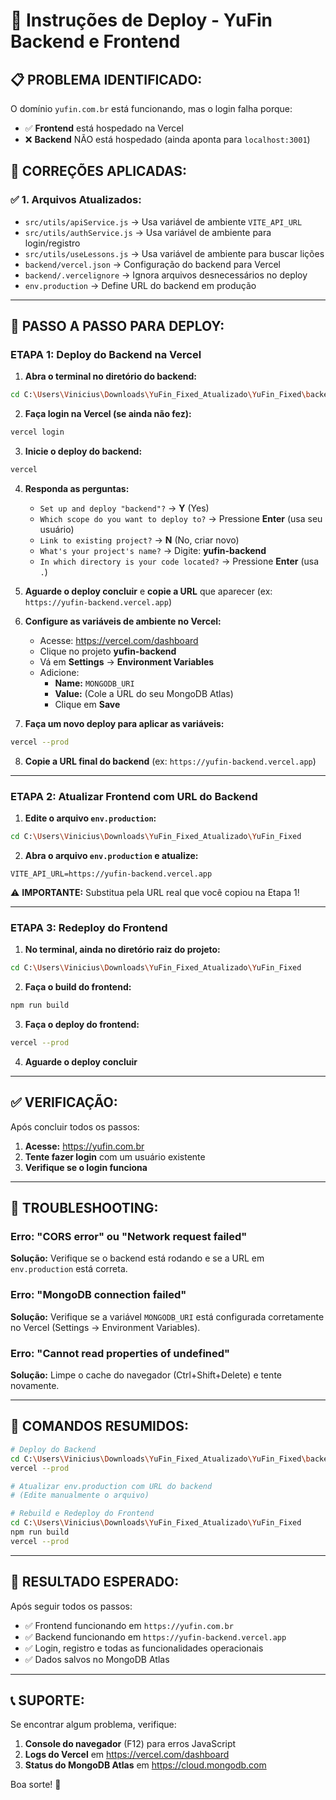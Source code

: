 # 🚀 Instruções de Deploy - YuFin Backend e Frontend

## 📋 **PROBLEMA IDENTIFICADO:**

O domínio `yufin.com.br` está funcionando, mas o login falha porque:
- ✅ **Frontend** está hospedado na Vercel
- ❌ **Backend** NÃO está hospedado (ainda aponta para `localhost:3001`)

## 🔧 **CORREÇÕES APLICADAS:**

### ✅ **1. Arquivos Atualizados:**
- `src/utils/apiService.js` → Usa variável de ambiente `VITE_API_URL`
- `src/utils/authService.js` → Usa variável de ambiente para login/registro
- `src/utils/useLessons.js` → Usa variável de ambiente para buscar lições
- `backend/vercel.json` → Configuração do backend para Vercel
- `backend/.vercelignore` → Ignora arquivos desnecessários no deploy
- `env.production` → Define URL do backend em produção

---

## 🎯 **PASSO A PASSO PARA DEPLOY:**

### **ETAPA 1: Deploy do Backend na Vercel**

1. **Abra o terminal no diretório do backend:**
```bash
cd C:\Users\Vinicius\Downloads\YuFin_Fixed_Atualizado\YuFin_Fixed\backend
```

2. **Faça login na Vercel (se ainda não fez):**
```bash
vercel login
```

3. **Inicie o deploy do backend:**
```bash
vercel
```

4. **Responda as perguntas:**
   - `Set up and deploy "backend"?` → **Y** (Yes)
   - `Which scope do you want to deploy to?` → Pressione **Enter** (usa seu usuário)
   - `Link to existing project?` → **N** (No, criar novo)
   - `What's your project's name?` → Digite: **yufin-backend**
   - `In which directory is your code located?` → Pressione **Enter** (usa `.`)

5. **Aguarde o deploy concluir** e **copie a URL** que aparecer (ex: `https://yufin-backend.vercel.app`)

6. **Configure as variáveis de ambiente no Vercel:**
   - Acesse: https://vercel.com/dashboard
   - Clique no projeto **yufin-backend**
   - Vá em **Settings** → **Environment Variables**
   - Adicione:
     - **Name:** `MONGODB_URI`
     - **Value:** (Cole a URL do seu MongoDB Atlas)
     - Clique em **Save**

7. **Faça um novo deploy para aplicar as variáveis:**
```bash
vercel --prod
```

8. **Copie a URL final do backend** (ex: `https://yufin-backend.vercel.app`)

---

### **ETAPA 2: Atualizar Frontend com URL do Backend**

1. **Edite o arquivo `env.production`:**
```bash
cd C:\Users\Vinicius\Downloads\YuFin_Fixed_Atualizado\YuFin_Fixed
```

2. **Abra o arquivo `env.production` e atualize:**
```
VITE_API_URL=https://yufin-backend.vercel.app
```
   ⚠️ **IMPORTANTE:** Substitua pela URL real que você copiou na Etapa 1!

---

### **ETAPA 3: Redeploy do Frontend**

1. **No terminal, ainda no diretório raiz do projeto:**
```bash
cd C:\Users\Vinicius\Downloads\YuFin_Fixed_Atualizado\YuFin_Fixed
```

2. **Faça o build do frontend:**
```bash
npm run build
```

3. **Faça o deploy do frontend:**
```bash
vercel --prod
```

4. **Aguarde o deploy concluir**

---

## ✅ **VERIFICAÇÃO:**

Após concluir todos os passos:

1. **Acesse:** https://yufin.com.br
2. **Tente fazer login** com um usuário existente
3. **Verifique se o login funciona**

---

## 🐛 **TROUBLESHOOTING:**

### **Erro: "CORS error" ou "Network request failed"**
**Solução:** Verifique se o backend está rodando e se a URL em `env.production` está correta.

### **Erro: "MongoDB connection failed"**
**Solução:** Verifique se a variável `MONGODB_URI` está configurada corretamente no Vercel (Settings → Environment Variables).

### **Erro: "Cannot read properties of undefined"**
**Solução:** Limpe o cache do navegador (Ctrl+Shift+Delete) e tente novamente.

---

## 📝 **COMANDOS RESUMIDOS:**

```bash
# Deploy do Backend
cd C:\Users\Vinicius\Downloads\YuFin_Fixed_Atualizado\YuFin_Fixed\backend
vercel --prod

# Atualizar env.production com URL do backend
# (Edite manualmente o arquivo)

# Rebuild e Redeploy do Frontend
cd C:\Users\Vinicius\Downloads\YuFin_Fixed_Atualizado\YuFin_Fixed
npm run build
vercel --prod
```

---

## 🎉 **RESULTADO ESPERADO:**

Após seguir todos os passos:
- ✅ Frontend funcionando em `https://yufin.com.br`
- ✅ Backend funcionando em `https://yufin-backend.vercel.app`
- ✅ Login, registro e todas as funcionalidades operacionais
- ✅ Dados salvos no MongoDB Atlas

---

## 📞 **SUPORTE:**

Se encontrar algum problema, verifique:
1. **Console do navegador** (F12) para erros JavaScript
2. **Logs do Vercel** em https://vercel.com/dashboard
3. **Status do MongoDB Atlas** em https://cloud.mongodb.com

Boa sorte! 🚀




